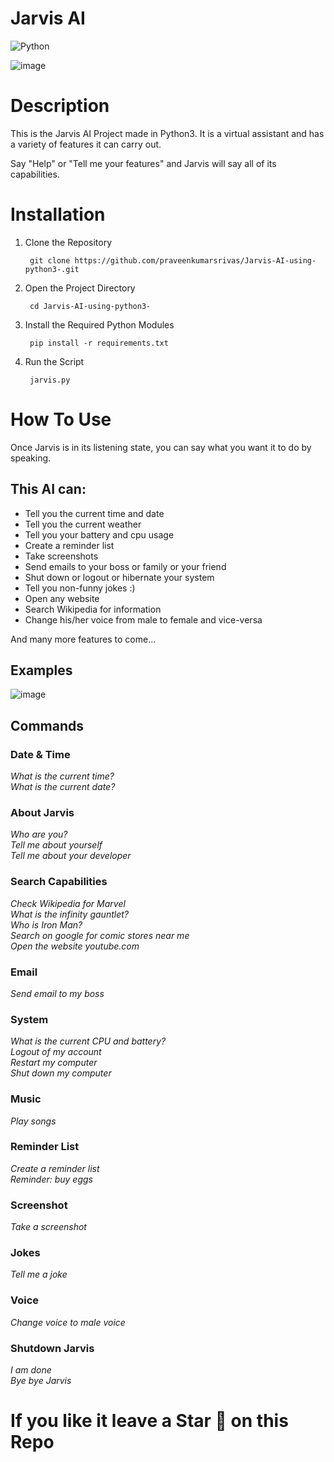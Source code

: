 # Jarvis AI

![Python](https://img.shields.io/badge/python-3670A0?style=plastic&logo=python&logoColor=ffdd54)

![image](https://user-images.githubusercontent.com/11313549/83199718-64016700-a15f-11ea-8d7e-9b04280841f9.png)

# Description

This is the Jarvis AI Project made in Python3. It is a virtual assistant and has a variety of features it can carry out.

Say "Help" or "Tell me your features" and Jarvis will say all of its capabilities.


# Installation

1. Clone the Repository

        git clone https://github.com/praveenkumarsrivas/Jarvis-AI-using-python3-.git

2. Open the Project Directory

        cd Jarvis-AI-using-python3-

3. Install the Required Python Modules

        pip install -r requirements.txt

4. Run the Script

        jarvis.py


# How To Use

Once Jarvis is in its listening state, you can say what you want it to do by speaking.

## This AI can:

- Tell you the current time and date
- Tell you the current weather
- Tell you your battery and cpu usage
- Create a reminder list
- Take screenshots
- Send emails to your boss or family or your friend
- Shut down or logout or hibernate your system
- Tell you non-funny jokes :)
- Open any website
- Search Wikipedia for information
- Change his/her voice from male to female and vice-versa

And many more features to come...

## Examples

![image](https://user-images.githubusercontent.com/11313549/83199419-c312ac00-a15e-11ea-865c-54bfebae78bb.png)

## Commands

### Date & Time

*What is the current time?*  
*What is the current date?*


### About Jarvis

*Who are you?*  
*Tell me about yourself*  
*Tell me about your developer*


### Search Capabilities

*Check Wikipedia for Marvel*  
*What is the infinity gauntlet?*  
*Who is Iron Man?*  
*Search on google for comic stores near me*  
*Open the website youtube.com*


### Email
 
*Send email to my boss*


### System

*What is the current CPU and battery?*  
*Logout of my account*  
*Restart my computer*  
*Shut down my computer*


### Music
 
*Play songs*


### Reminder List

*Create a reminder list*  
*Reminder: buy eggs*


### Screenshot
 
*Take a screenshot*


### Jokes

*Tell me a joke*


### Voice 

*Change voice to male voice*


### Shutdown Jarvis

*I am done*  
*Bye bye Jarvis*


# If you like it leave a Star 🌟 on this Repo
